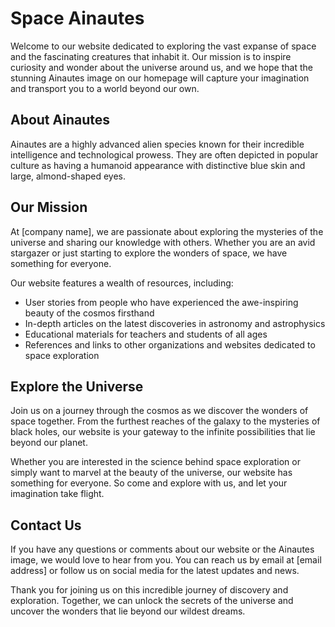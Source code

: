 <!--font:Montserrat-->

# Space Ainautes

Welcome to our website dedicated to exploring the vast expanse of space and the fascinating creatures that inhabit it. Our mission is to inspire curiosity and wonder about the universe around us, and we hope that the stunning Ainautes image on our homepage will capture your imagination and transport you to a world beyond our own.

## About Ainautes

Ainautes are a highly advanced alien species known for their incredible intelligence and technological prowess. They are often depicted in popular culture as having a humanoid appearance with distinctive blue skin and large, almond-shaped eyes.

## Our Mission

At [company name], we are passionate about exploring the mysteries of the universe and sharing our knowledge with others. Whether you are an avid stargazer or just starting to explore the wonders of space, we have something for everyone.

Our website features a wealth of resources, including:

- User stories from people who have experienced the awe-inspiring beauty of the cosmos firsthand
- In-depth articles on the latest discoveries in astronomy and astrophysics
- Educational materials for teachers and students of all ages
- References and links to other organizations and websites dedicated to space exploration

## Explore the Universe

Join us on a journey through the cosmos as we discover the wonders of space together. From the furthest reaches of the galaxy to the mysteries of black holes, our website is your gateway to the infinite possibilities that lie beyond our planet.

Whether you are interested in the science behind space exploration or simply want to marvel at the beauty of the universe, our website has something for everyone. So come and explore with us, and let your imagination take flight.

## Contact Us

If you have any questions or comments about our website or the Ainautes image, we would love to hear from you. You can reach us by email at [email address] or follow us on social media for the latest updates and news.

Thank you for joining us on this incredible journey of discovery and exploration. Together, we can unlock the secrets of the universe and uncover the wonders that lie beyond our wildest dreams.

<!--

Write me content for website with wallpaper which alt text is:

"A futuristic spacecraft crewed entirely by Ainautes, hurtling through space at incredible speeds."

The name/title of the page should not be 1:1 copy of the alt text but rather a real content of the website which is using this wallpaper.

- Use markdown format 
- Start with heading
- Heading should be short and concise
- The content should look like a real website 
- The website should not be about the wallpaper, wallpaper is just a related background
- Heading should be contain work "wallpaper" or "background"
- Include real sections like references, contact, user stories, etc. use things relevant to the page purpose.
- Feel free to use structure like headings, bullets, numbering, blockquotes, paragraphs, horizontal lines, etc.
- You can use formatting like bold or _italic_
- You can include UTF-8 emojis
- Links should be only #hash anchors (and you can refer to the document itself)
- Do not include images


---


# Exploring the Final Frontier: Ainautes Wallpaper

Welcome to our website dedicated to exploring the vast expanse of space and the fascinating creatures that inhabit it. Our mission is to inspire curiosity and wonder about the universe around us, and we hope that this Ainautes wallpaper will serve as a reminder of the infinite possibilities that lie beyond our planet.

## About Ainautes

Ainautes are a highly advanced alien species known for their incredible intelligence and technological prowess. They are often depicted in popular culture as having a humanoid appearance with distinctive blue skin and large, almond-shaped eyes.

In this wallpaper, we see a futuristic spacecraft crewed entirely by Ainautes hurtling through space at incredible speeds. The intricate details and stunning colors of the image capture the imagination and transport us to a world beyond our own.

## Our Mission

At [company name], we are passionate about exploring the mysteries of the universe and sharing our knowledge with others. Whether you are an avid stargazer or just starting to explore the wonders of space, we have something for everyone.

Our website features a wealth of resources, including:

- User stories from people who have experienced the awe-inspiring beauty of the cosmos firsthand
- In-depth articles on the latest discoveries in astronomy and astrophysics
- Educational materials for teachers and students of all ages
- References and links to other organizations and websites dedicated to space exploration

## Contact Us

If you have any questions or comments about our website or the Ainautes wallpaper, we would love to hear from you. You can reach us by email at [email address] or follow us on social media for the latest updates and news.

Thank you for joining us on this incredible journey of discovery and exploration. Together, we can unlock the secrets of the universe and uncover the wonders that lie beyond our wildest dreams.


---


Heading should not include word "wallpaper". The website should not be about the wallpaper itself, wallpaper is just a related background, rewrite whole content.


---


# Discover the Wonders of Space with Ainautes

Welcome to our website dedicated to exploring the vast expanse of space and the fascinating creatures that inhabit it. Our mission is to inspire curiosity and wonder about the universe around us, and we hope that the stunning Ainautes image on our homepage will capture your imagination and transport you to a world beyond our own.

## About Ainautes

Ainautes are a highly advanced alien species known for their incredible intelligence and technological prowess. They are often depicted in popular culture as having a humanoid appearance with distinctive blue skin and large, almond-shaped eyes.

## Our Mission

At [company name], we are passionate about exploring the mysteries of the universe and sharing our knowledge with others. Whether you are an avid stargazer or just starting to explore the wonders of space, we have something for everyone.

Our website features a wealth of resources, including:

- User stories from people who have experienced the awe-inspiring beauty of the cosmos firsthand
- In-depth articles on the latest discoveries in astronomy and astrophysics
- Educational materials for teachers and students of all ages
- References and links to other organizations and websites dedicated to space exploration

## Explore the Universe

Join us on a journey through the cosmos as we discover the wonders of space together. From the furthest reaches of the galaxy to the mysteries of black holes, our website is your gateway to the infinite possibilities that lie beyond our planet.

Whether you are interested in the science behind space exploration or simply want to marvel at the beauty of the universe, our website has something for everyone. So come and explore with us, and let your imagination take flight.

## Contact Us

If you have any questions or comments about our website or the Ainautes image, we would love to hear from you. You can reach us by email at [email address] or follow us on social media for the latest updates and news.

Thank you for joining us on this incredible journey of discovery and exploration. Together, we can unlock the secrets of the universe and uncover the wonders that lie beyond our wildest dreams.


---


Write me a Google font which is best fitting for the website.

Pick from the list:
- Playfair Display
- Montserrat
- Poppins
- Futura
- Lobster
- Cinzel
- IBM Plex Sans
- Dancing Script
- Cormorant Garamond
- Lato
- Exo 2
- Roboto
- Barlow Condensed
- Orbitron
- Open Sans
- Cinzel Decorative
- Creepster
- Cabin
- Great Vibes
- Raleway
- Inter
- Alegreya


Write just the font name nothing else.


---


Montserrat

-->
